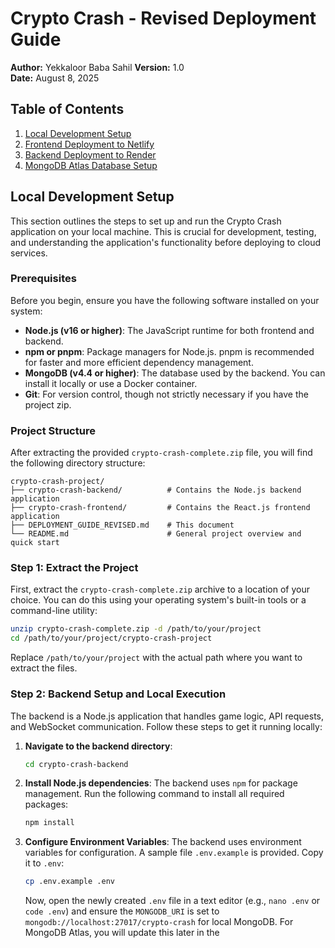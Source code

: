 # Crypto Crash - Revised Deployment Guide

**Author:** Yekkaloor Baba Sahil
**Version:** 1.0  
**Date:** August 8, 2025

## Table of Contents

1. [Local Development Setup](#local-development-setup)
2. [Frontend Deployment to Netlify](#frontend-deployment-to-netlify)
3. [Backend Deployment to Render](#backend-deployment-to-render)
4. [MongoDB Atlas Database Setup](#mongodb-atlas-database-setup)

## Local Development Setup

This section outlines the steps to set up and run the Crypto Crash application on your local machine. This is crucial for development, testing, and understanding the application's functionality before deploying to cloud services.

### Prerequisites

Before you begin, ensure you have the following software installed on your system:

- **Node.js (v16 or higher)**: The JavaScript runtime for both frontend and backend.
- **npm or pnpm**: Package managers for Node.js. pnpm is recommended for faster and more efficient dependency management.
- **MongoDB (v4.4 or higher)**: The database used by the backend. You can install it locally or use a Docker container.
- **Git**: For version control, though not strictly necessary if you have the project zip.

### Project Structure

After extracting the provided `crypto-crash-complete.zip` file, you will find the following directory structure:

```
crypto-crash-project/
├── crypto-crash-backend/          # Contains the Node.js backend application
├── crypto-crash-frontend/         # Contains the React.js frontend application
├── DEPLOYMENT_GUIDE_REVISED.md    # This document
└── README.md                      # General project overview and quick start
```

### Step 1: Extract the Project

First, extract the `crypto-crash-complete.zip` archive to a location of your choice. You can do this using your operating system's built-in tools or a command-line utility:

```bash
unzip crypto-crash-complete.zip -d /path/to/your/project
cd /path/to/your/project/crypto-crash-project
```

Replace `/path/to/your/project` with the actual path where you want to extract the files.

### Step 2: Backend Setup and Local Execution

The backend is a Node.js application that handles game logic, API requests, and WebSocket communication. Follow these steps to get it running locally:

1.  **Navigate to the backend directory**:
    ```bash
    cd crypto-crash-backend
    ```

2.  **Install Node.js dependencies**: The backend uses `npm` for package management. Run the following command to install all required packages:
    ```bash
    npm install
    ```

3.  **Configure Environment Variables**: The backend uses environment variables for configuration. A sample file `.env.example` is provided. Copy it to `.env`:
    ```bash
    cp .env.example .env
    ```
    Now, open the newly created `.env` file in a text editor (e.g., `nano .env` or `code .env`) and ensure the `MONGODB_URI` is set to `mongodb://localhost:27017/crypto-crash` for local MongoDB. For MongoDB Atlas, you will update this later in the 

